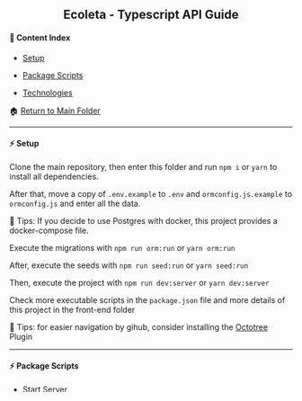 <h2 align="center">Ecoleta - Typescript API Guide</h2>

#### :bookmark_tabs: Content Index

- [Setup](#zap-setup)

- [Package Scripts](#zap-package-scripts)

- [Technologies](#zap-technologies)

:house: [Return to Main Folder](https://github.com/lipex360x/ecoleta)

---

#### :zap: Setup

Clone the main repository, then enter this folder and run `npm i` or `yarn` to install all dependencies.

After that, move a copy of `.env.example` to `.env` and `ormconfig.js.example` to `ormconfig.js` and enter all the data.

📌 Tips: If you decide to use Postgres with docker, this project provides a docker-compose file.

Execute the migrations with `npm run orm:run` or `yarn orm:run`

After, execute the seeds with `npm run seed:run` or `yarn seed:run`

Then, execute the project with `npm run dev:server` or `yarn dev:server`

Check more executable scripts in the `package.json` file and more details of this project in the front-end folder

📌 Tips: for easier navigation by gihub, consider installing the [Octotree](https://chrome.google.com/webstore/detail/octotree-github-code-tree/bkhaagjahfmjljalopjnoealnfndnagc) Plugin

---

#### :zap: Package Scripts

* Start Server 
```
> Develop Mode
yarn dev:server

> Production Mode (after build)
yarn start
```

* TypeORM CLI 
```
> default CLI
yarn orm 

> Create a Migration
yarn orm:create nameMigration 

> Execute Migrations
yarn orm:run 

> Revert Migration (one to one)
yarn orm:revert 

> Displays migrations performed
yarn orm:show 

> Execute Seeds
yarn seed:run 

```

* Jest Test CLI
```
> Execute all Tests
yarn test

> Execute one specific Test
yarn test:v testPath

> Clear Test Cache
yarn test:c testPath

```

* Babel Build
```
yarn build
```

---

#### :zap: Technologies

```js
  Express
  Typescript
  TypeORM
  TDD with JEST
  DDD with SOLID
  Validation with Celebrate
```

:point_up_2: [Go to Content Index](#bookmark_tabs-content-index)

---

